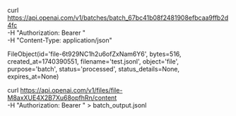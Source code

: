 curl https://api.openai.com/v1/batches/batch_67bc41b08f2481908efbcaa9ffb2d4fc \
  -H "Authorization: Bearer " \
  -H "Content-Type: application/json"

  FileObject(id='file-6t929NC1h2u6ofZxNam6Y6', bytes=516, created_at=1740390551, filename='test.jsonl', object='file', purpose='batch', status='processed', status_details=None, expires_at=None)


  curl https://api.openai.com/v1/files/file-M8axXUE4X2B7Xu68opfhRn/content \
  -H "Authorization: Bearer " > batch_output.jsonl
